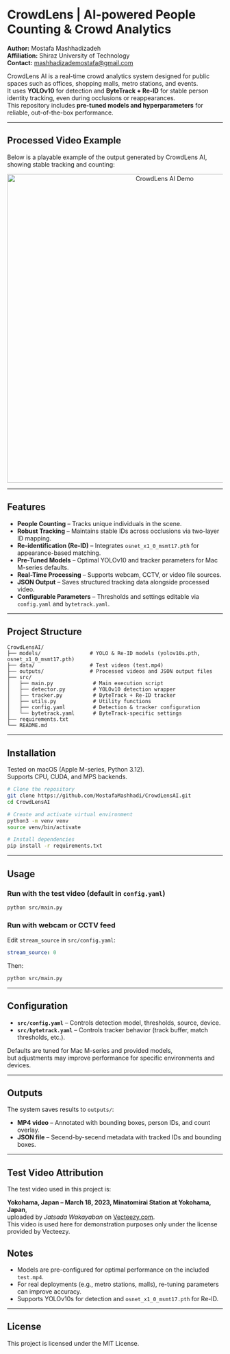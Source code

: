 # CrowdLens | AI-powered People Counting & Crowd Analytics

**Author:** Mostafa Mashhadizadeh   
**Affiliation:** Shiraz University of Technology  
**Contact:** mashhadizademostafa@gmail.com  

CrowdLens AI is a real-time crowd analytics system designed for public spaces such as offices, shopping malls, metro stations, and events.  
It uses **YOLOv10** for detection and **ByteTrack + Re-ID** for stable person identity tracking, even during occlusions or reappearances.  
This repository includes **pre-tuned models and hyperparameters** for reliable, out-of-the-box performance.

---

## Processed Video Example

Below is a playable example of the output generated by CrowdLens AI, showing stable tracking and counting:

<p align="center">
  <a href="outputs/demo.gif">
    <img src="outputs/demo.gif" alt="CrowdLens AI Demo" width="720">
  </a>
</p>

---

## Features

- **People Counting** – Tracks unique individuals in the scene.
- **Robust Tracking** – Maintains stable IDs across occlusions via two-layer ID mapping.
- **Re-identification (Re-ID)** – Integrates `osnet_x1_0_msmt17.pth` for appearance-based matching.
- **Pre-Tuned Models** – Optimal YOLOv10 and tracker parameters for Mac M-series defaults.
- **Real-Time Processing** – Supports webcam, CCTV, or video file sources.
- **JSON Output** – Saves structured tracking data alongside processed video.
- **Configurable Parameters** – Thresholds and settings editable via `config.yaml` and `bytetrack.yaml`.

---

## Project Structure
```
CrowdLensAI/
├── models/                # YOLO & Re-ID models (yolov10s.pth, osnet_x1_0_msmt17.pth)
├── data/                  # Test videos (test.mp4)
├── outputs/               # Processed videos and JSON output files
├── src/
│   ├── main.py             # Main execution script
│   ├── detector.py         # YOLOv10 detection wrapper
│   ├── tracker.py          # ByteTrack + Re-ID tracker
│   ├── utils.py            # Utility functions
│   ├── config.yaml         # Detection & tracker configuration
│   └── bytetrack.yaml      # ByteTrack-specific settings
├── requirements.txt
└── README.md
```

---

## Installation

Tested on macOS (Apple M-series, Python 3.12).  
Supports CPU, CUDA, and MPS backends.

```bash
# Clone the repository
git clone https://github.com/MostafaMashhadi/CrowdLensAI.git
cd CrowdLensAI

# Create and activate virtual environment
python3 -m venv venv
source venv/bin/activate

# Install dependencies
pip install -r requirements.txt
```

---

## Usage

### Run with the test video (default in `config.yaml`)
```bash
python src/main.py
```

### Run with webcam or CCTV feed
Edit `stream_source` in `src/config.yaml`:
```yaml
stream_source: 0
```
Then:
```bash
python src/main.py
```

---

## Configuration

- **`src/config.yaml`** – Controls detection model, thresholds, source, device.
- **`src/bytetrack.yaml`** – Controls tracker behavior (track buffer, match thresholds, etc.).

Defaults are tuned for Mac M-series and provided models,  
but adjustments may improve performance for specific environments and devices.

---

## Outputs

The system saves results to `outputs/`:
- **MP4 video** – Annotated with bounding boxes, person IDs, and count overlay.
- **JSON file** – Secend-by-secend metadata with tracked IDs and bounding boxes.

---

## Test Video Attribution

The test video used in this project is:

**Yokohama, Japan – March 18, 2023, Minatomirai Station at Yokohama, Japan**,  
uploaded by *Jatsada Wakayaban* on [Vecteezy.com](https://www.vecteezy.com).  
This video is used here for demonstration purposes only under the license provided by Vecteezy.  

## Notes
- Models are pre-configured for optimal performance on the included `test.mp4`.
- For real deployments (e.g., metro stations, malls), re-tuning parameters can improve accuracy.
- Supports YOLOv10s for detection and `osnet_x1_0_msmt17.pth` for Re-ID.

---

## License

This project is licensed under the MIT License.
